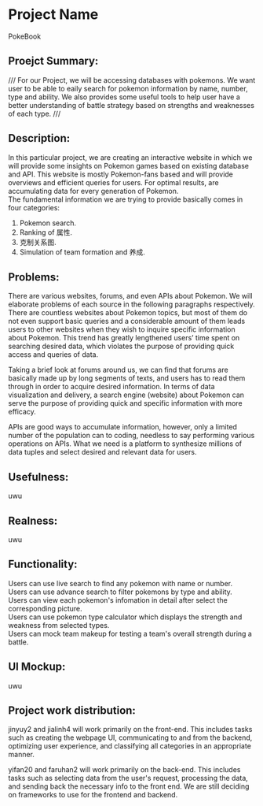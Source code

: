 # Project Name
PokeBook

## Proejct Summary:
///
For our Project, we will be accessing databases with pokemons. We want user to be able to eaily search for pokemon information by name, number, type and ability. We also provides some useful tools to help user have a better understanding of battle strategy based on strengths and weaknesses of each type.
///
## Description:
In this particular project, we are creating an interactive website in which we will provide some insights on Pokemon games based on existing database and API. This website is mostly Pokemon-fans based and will provide overviews and efficient queries for users. For optimal results, are accumulating data for every generation of Pokemon.   
The fundamental information we are trying to provide basically comes in four categories:  
1.	Pokemon search. 
2.	Ranking of 属性. 
3.	克制关系图. 
4.	Simulation of team formation and 养成. 

## Problems:
There are various websites, forums, and even APIs about Pokemon. We will elaborate problems of each source in the following paragraphs respectively.
There are countless websites about Pokemon topics, but most of them do not even support basic queries and a considerable amount of them leads users to other websites when they wish to inquire specific information about Pokemon. This trend has greatly lengthened users’ time spent on searching desired data, which violates the purpose of providing quick access and queries of data.  
  
Taking a brief look at forums around us, we can find that forums are basically made up by long segments of texts, and users has to read them through in order to acquire desired information. In terms of data visualization and delivery, a search engine (website) about Pokemon can serve the purpose of providing quick and specific information with more efficacy.  
  
APIs are good ways to accumulate information, however, only a limited number of the population can to coding, needless to say performing various operations on APIs. What we need is a platform to synthesize millions of data tuples and select desired and relevant data for users.


## Usefulness:
uwu

## Realness:
uwu

## Functionality:
Users can use live search to find any pokemon with name or number.  
Users can use advance search to filter pokemons by type and ability.  
Users can view each pokemon's infomation in detail after select the corresponding picture.  
Users can use pokemon type calculator which displays the strength and weakness from selected types.  
Users can mock team makeup for testing a team's overall strength during a battle.  

## UI Mockup:
uwu

## Project work distribution:
jinyuy2 and jialinh4 will work primarily on the front-end. This includes tasks such as creating the webpage UI, communicating to and from the backend, optimizing user experience, and classifying all categories in an appropriate manner.   
  
yifan20 and faruhan2 will work primarily on the back-end. This includes tasks such as selecting data from the user's request, processing the data, and sending back the necessary info to the front end. We are still deciding on frameworks to use for the frontend and backend.
